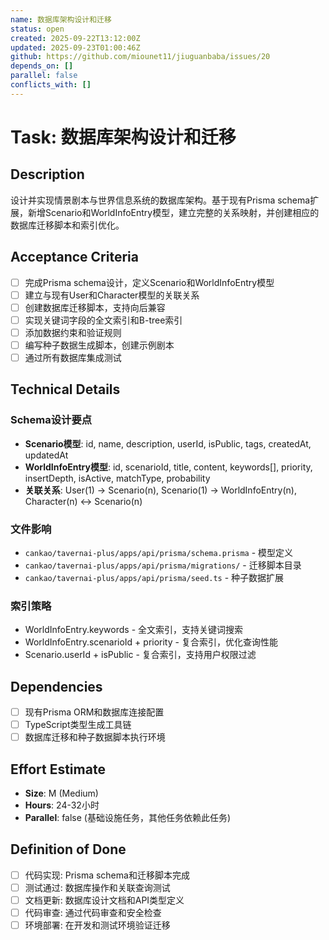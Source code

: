 ```yaml
---
name: 数据库架构设计和迁移
status: open
created: 2025-09-22T13:12:00Z
updated: 2025-09-23T01:00:46Z
github: https://github.com/miounet11/jiuguanbaba/issues/20
depends_on: []
parallel: false
conflicts_with: []
---
```


# Task: 数据库架构设计和迁移

## Description

设计并实现情景剧本与世界信息系统的数据库架构。基于现有Prisma schema扩展，新增Scenario和WorldInfoEntry模型，建立完整的关系映射，并创建相应的数据库迁移脚本和索引优化。

## Acceptance Criteria

- [ ] 完成Prisma schema设计，定义Scenario和WorldInfoEntry模型
- [ ] 建立与现有User和Character模型的关联关系
- [ ] 创建数据库迁移脚本，支持向后兼容
- [ ] 实现关键词字段的全文索引和B-tree索引
- [ ] 添加数据约束和验证规则
- [ ] 编写种子数据生成脚本，创建示例剧本
- [ ] 通过所有数据库集成测试

## Technical Details

### Schema设计要点
- **Scenario模型**: id, name, description, userId, isPublic, tags, createdAt, updatedAt
- **WorldInfoEntry模型**: id, scenarioId, title, content, keywords[], priority, insertDepth, isActive, matchType, probability
- **关联关系**: User(1) → Scenario(n), Scenario(1) → WorldInfoEntry(n), Character(n) ↔ Scenario(n)

### 文件影响
- `cankao/tavernai-plus/apps/api/prisma/schema.prisma` - 模型定义
- `cankao/tavernai-plus/apps/api/prisma/migrations/` - 迁移脚本目录
- `cankao/tavernai-plus/apps/api/prisma/seed.ts` - 种子数据扩展

### 索引策略
- WorldInfoEntry.keywords - 全文索引，支持关键词搜索
- WorldInfoEntry.scenarioId + priority - 复合索引，优化查询性能
- Scenario.userId + isPublic - 复合索引，支持用户权限过滤

## Dependencies

- [ ] 现有Prisma ORM和数据库连接配置
- [ ] TypeScript类型生成工具链
- [ ] 数据库迁移和种子数据脚本执行环境

## Effort Estimate

- **Size**: M (Medium)
- **Hours**: 24-32小时
- **Parallel**: false (基础设施任务，其他任务依赖此任务)

## Definition of Done

- [ ] 代码实现: Prisma schema和迁移脚本完成
- [ ] 测试通过: 数据库操作和关联查询测试
- [ ] 文档更新: 数据库设计文档和API类型定义
- [ ] 代码审查: 通过代码审查和安全检查
- [ ] 环境部署: 在开发和测试环境验证迁移
